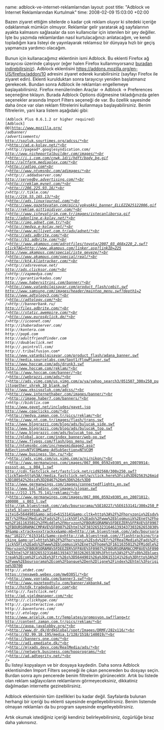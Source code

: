 name: adblock-ve-internet-reklamlarndan
layout: post
title: "Adblock ve İnternet Reklamlarından Kurtulmak"
time: 2008-02-09 15:03:00 +02:00

Bazen ziyaret ettiğim sitelerde o kadar çok reklam oluyor ki sitedeki içeriğe odaklanmak mümkün olmuyor. Reklamlar gelir yaratarak ağ sayfalarının ayakta kalmasını sağlasalar da son kullanıcılar için istenilen bir şey değiller. İşte bu yazımda reklamlardan nasıl kurtulacağınızı anlatacağım, ve kendi topladığım kara listeyi de yayınlayarak reklamsız bir dünyaya hızlı bir geçiş yapmanıza yardımcı olacağım.<br /><br />Bunun için kullanacağımız eklentinin ismi Adblock. Bu eklenti Firefox ağ tarayıcısı üzerinde çalışıyor (eğer halen Firefox kullanmıyorsanız <a href="http://www.mozilla-europe.org/tr/products/firefox/">buradan indirebilirsiniz</a>). Adblock eklentisini <a href="https://addons.mozilla.org/en-US/firefox/addon/10">https://addons.mozilla.org/en-US/firefox/addon/10</a> adresini ziyaret ederek kurabilirsiniz (sayfayı Firefox ile ziyaret edin). Eklenti kurulduktan sonra tarayıcıyı yeniden başlatmanız gerekecek. Bundan sonra Adblock ile reklamları engellemeye başlayabilirsiniz. Firefox menülerinden Araçlar -> Adblock -> Preferences seçeneğine tıklayın. Burada Adblock Options düğmesine tıkladığınızda gelen seçenekler arasında Import Filters seçeneği de var. Bu özellik sayesinde daha önce var olan reklam filtrelerini kullanmaya başlayabilirsiniz. Benim filtrelerim, yani kara listem aşağıdaki gibi:<br /><code><br />(Adblock Plus 0.6.1.2 or higher required) [Adblock]<br />@@|http://www.mozilla.org/<br />*/adbanner/*<br />*/advertisements/*<br />http://sozluk.sourtimes.org/adcss/*<br />http://ad.e-kolay.net/*<br />http://pagead*.googlesyndication.com/*<br />http://www.nicheportalbuilder.com/images/*<br />http://i.i.com.com/cnwk.1d/i/hdft/body_bg.gif<br />http://altfarm.mediaplex.com/*<br />http://adlog.com*<br />http://www.ntvmsnbc.com/adimages/*<br />http://*.addadserver.com/*<br />http://servedby.advertising.com/*<br />http://reklam.mynet.com/*<br />http://206.225.93.16/*<br />http://*.tikle.com/*<br />http://216.55.165.13/*<br />http://ads.linuxjournal.com/*<br />http://www.gazetevatan.com/pics/yokyokki_banner_ELLEZZA25122006.gif<br />http://reklam.gittigidiyor.com/*<br />http://www.isteyatirim.com.tr/images/istecanliborsa.gif<br />http://adonline.e-kolay.net/*<br />http://img.adnet.com.tr/*<br />http://medya.e-kolay.net/*<br />http://www.milliyet.com.tr/adv/adnet/*<br />http://ads.adbrite.com/*<br />http://b1.adbrite.com/*<br />http://www.akampus.com/adrotfiles/toyota/2007_03_468x220_2.swf?clickTAG=http://www.akampus.com/linker.asp?linkID=225<br />http://www.akampus.com/special/iste_geveze/*<br />http://www.akampus.com/special/real/*<br />http://kt4.kliptracker.com/*<br />http://*adsrevenue.net/*<br />http://ads.clicksor.com/*<br />http://*zapmedya.com/*<br />http://*garantiarkadas.com/*<br />http://www.habervitrini.com/banner/*<br />http://www.vatanbilgisayar.com/product_flash/cebit.swf<br />http://www.samsung.com/images/header/maintop_menu.swf?depth1=2<br />http://www.adtology3.com/*<br />http://adtology.com/*<br />http://*bannerbank.ru/*<br />http://files.adbrite.com/*<br />http://static.awempire.com/*<br />http://www.euros4click.de/*<br />http://*icoonet.com/*<br />http://*ihaberadserver.com/*<br />http://*kontera.com*<br />http://*pop6.com*<br />http://*adultfriendfinder.com*<br />http://*doubleclick.net*<br />http://*.pointroll.com/*<br />http://*.tribalfusion.com*<br />http://www.vatanbilgisayar.com/product_flash/adana_banner.swf<br />http://media.sourcelabs.com/Spot1/FlowPlayer.swf<br />http://www.hoccam.com/ads/drunk3.swf<br />http://www.hoccam.com/reklam/*<br />http://www.hoccam.com/banner/*<br />http://webrazzi.com/ads/*<br />http://ads.yimg.com/us.yimg.com/a/ya/yahoo_search3/051507_300x250_pulltogether_shrek_10_blank.swf<br />http://www.eksisozluk.com/adcss/*<br />http://www.internethaber.com/images/banner/*<br />http://image.haber7.com/banners/*<br />http://*bidclix.com*<br />http://www.gayet.net/includes/gayet.jsp<br />http://www.cpaclicks.com/*<br />http://medya.zaman.com.tr/pics/reklam/*<br />http://www.nt.com.tr/images/flash/trans.swf<br />http://www.blograzzi.com/blog/ads/bulucak_side.swf<br />http://www.blograzzi.com/blog/ads/bulucak_top.swf<br />http://www.blograzzi.com/ads/bulucak_top.swf<br />http://global.acer.com/index_banner/web-op.swf<br />http://www.flypgs.com/flash/pgs_menu.swf<br />http://ntvmsnbc.com/inc/newsmidpage2.asp?AdSection=NTVCOM&amp;AdSubSection=NTVCOM<br />http://www.business.lbn.ru/*<br />http://ads.yimg.com/us.yimg.com/a/ni/nikon/*<br />http://www.germanwings.com/images/067_006_0592x0305_en_20070914-psssst-as__s_004_l.swf<br />http://cdn.fastclick.net/fastclick.net/cid92560/300x250.swf?clickTag=http%3A//media.fastclick.net/w/click.here%3Fcid%3D92563%26mid%3D180542%26sid%3D28467%26m%3D6%26c%3D0<br />http://www.germanwings.com/images/connectedflights_en.swf<br />http://www.balladins.com/images/slogan.swf<br />http://212.175.75.141/reklamz/*<br />http://www.germanwings.com/images/067_006_0592x0305_en_20071012-100000__s_003_l.swf<br />http://ak.bluestreak.com//adv/boursorama/%5E10227/%5E6153141/300x250_Piste5_bluestreak.swf?siteid=5644901&amp;adid=6153141&amp;cltk=http%3A%2F%2Fhoryzonix%2Esdv%2Efr%2FRealMedia%2Fads%2Fclick%5Flx%2Eads%2Fwww%2Eblogmusik%2Enet%2Fhome%2F1611635012%2FMiddle%2FHoryzon%2FBOURSORAMA%5FDEEZER%5FPAVE%5F0907%2FBOURSORAMACCMPAVE%5F0907%2Ehtml%2F38326532316461393437303262653830%3F&amp;xtrack=xxxtrackxx&amp;mb=http://ak.bluestreak.com//adv/boursorama/^10227/^6153141/&amp;cp=http://ak.bluestreak.com//flashtracking/tracking_&amp;url=http%3A%2F%2Fhoryzonix%2Esdv%2Efr%2FRealMedia%2Fads%2Fclick%5Flx%2Eads%2Fwww%2Eblogmusik%2Enet%2Fhome%2F1611635012%2FMiddle%2FHoryzon%2FBOURSORAMA%5FDEEZER%5FPAVE%5F0907%2FBOURSORAMACCMPAVE%5F0907%2Ehtml%2F38326532316461393437303262653830%3Fhttp%3A%2F%2Fs0b%2Ebluestreak%2Ecom%2Fix%2Ee%3Ftr%26s%3D5644901%26a%3D6153141%26u%3Dhttp%3A%2F%2Fwww%2Eboursorama%2Ecom%2Fbanque%2Den%2Dligne%2Findex%2Ehtml%3Forigine%3D700<br />http://*.atdmt.com/*<br />https://nexaweb.webex.com/mw0305l/*<br />http://www.yonjada.com/banner3.swf*<br />http://www.gazeteodtulu.com/banner/akbank4.swf<br />http://hstdk.tradedoubler.com*<br />http://*.fastclick.net/*<br />http://ad.yieldmanager.com/*<br />http://*.clickhype.com/*<br />http://*.cpxinteractive.com/*<br />http://*.baventures.com/*<br />http://*.etology.com/*<br />http://www.arcelik.com.tr/Templates/promosyon.swf?lang=tr<br />http://content.zaman.com.tr/pics/reklam/*<br />http://avpa.javalobby.org/*<br />http://www.dr.dk/drdkGlobal/spot/Images/DRMF/282x116/*<br />http://82.99.18.195/media.1/128/1518/140019/*<br />http://banners.one.com/*<br />http://ad1.emediate.dk/*<br />http://mjxads.devx.com/RealMedia/ads/*<br />http://network.business.com/hooprograms/*<br />http://ad.adtegrity.net/*<br /></code><br />Bu listeyi kopyalayın ve bir dosyaya kaydedin. Daha sonra Adblock eklentisinden Import Filters seçeneği ile çıkan pencereden bu dosyayı seçin. Burdan sonra aynı pencerede benim filtrelerim görünecektir. Artık bu listede olan reklam sağlayıcıların reklamlarını görmeyeceksiniz, dikkatiniz dağılmadan internette gezinebilirsiniz.<br /><br />Adblock eklentisinin tüm özellikleri bu kadar değil. Sayfalarda bulunan herhangi bir içeriği bu eklenti sayesinde engelleyebilirsiniz. Benim listemde olmayan reklamları da bu program sayesinde engelleyebilirsiniz.<br /><br />Artık okumak istediğiniz içeriği kendiniz belirleyebilirsiniz, özgürlüğe biraz daha yakınsınız.
